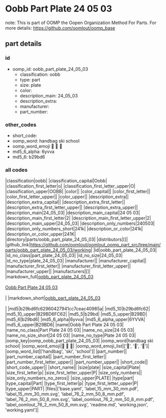 # Oobb Part Plate 24 05 03  

note: This is part of OOMP the Oopen Organization Method For Parts. For more details: https://github.com/oomlout/oomp_base

##  part details





### id
* oomp_id: oobb_part_plate_24_05_03
  * classification: oobb
  * type: part
  * size: plate
  * color: 
  * description_main: 24_05_03
  * description_extra: 
  * manufacturer: 
  * part_number: 

### other_codes
* short_code: 
* oomp_word: handbag ski school
* oomp_word_emoji :handbag: :ski: :school:
* md5_6_alpha: 6yvva
* md5_6: b29bd6

### all codes 
|classification|oobb|
|classification_capital|Oobb|
|classification_first_letter|o|
|classification_first_letter_upper|O|
|classification_upper|OOBB|
|color||
|color_capital||
|color_first_letter||
|color_first_letter_upper||
|color_upper||
|description_extra||
|description_extra_capital||
|description_extra_first_letter||
|description_extra_first_letter_upper||
|description_extra_upper||
|description_main|24_05_03|
|description_main_capital|24 05 03|
|description_main_first_letter|2|
|description_main_first_letter_upper|2|
|description_main_upper|24_05_03|
|description_only_numbers|240503|
|description_only_numbers_short|241k|
|description_or_color|241k|
|description_or_color_upper|241K|
|directory|parts/oobb_part_plate_24_05_03|
|distributors|[]|
|github_link|https://github.com/oomlout/oomlout_oomp_part_src/tree/main/parts/oobb_part_plate_24_05_03/working|
|id|oobb_part_plate_24_05_03|
|id_no_class|part_plate_24_05_03|
|id_no_size|24_05_03|
|id_no_type|plate_24_05_03|
|manufacturer||
|manufacturer_capital||
|manufacturer_first_letter||
|manufacturer_first_letter_upper||
|manufacturer_upper||
|manufacturers|[]|
|markdown_full|[oobb_part_plate_24_05_03](https://github.com/oomlout/oomlout_oomp_part_src/tree/main/parts/oobb_part_plate_24_05_03/working)<br>[](https://github.com/oomlout/oomlout_oomp_part_src/tree/main/parts/oobb_part_plate_24_05_03/working)<br>[Oobb Part Plate 24 05 03](https://github.com/oomlout/oomlout_oomp_part_src/tree/main/parts/oobb_part_plate_24_05_03/working)<br><br>|
|markdown_short|[oobb_part_plate_24_05_03](https://github.com/oomlout/oomlout_oomp_part_src/tree/main/parts/oobb_part_plate_24_05_03/working)<br><br>|
|md5|b29bd6fc62960427941cc7ceac40985a|
|md5_10|b29bd6fc62|
|md5_10_upper|B29BD6FC62|
|md5_5|b29bd|
|md5_5_upper|B29BD|
|md5_6|b29bd6|
|md5_6_alpha|6yvva|
|md5_6_alpha_upper|6YVVA|
|md5_6_upper|B29BD6|
|name|Oobb Part Plate 24 05 03|
|name_no_class|Part Plate 24 05 03|
|name_no_size|24 05 03|
|name_no_size_short|24 05 03|
|name_no_type|Plate 24 05 03|
|oomp_key|oomp_oobb_part_plate_24_05_03|
|oomp_word|handbag ski school|
|oomp_word_emoji|:handbag: :ski: :school:|
|oomp_word_emoji_list|[':handbag:', ':ski:', ':school:']|
|oomp_word_list|['handbag', 'ski', 'school']|
|part_number||
|part_number_capital||
|part_number_first_letter||
|part_number_first_letter_upper||
|part_number_upper||
|short_code||
|short_code_upper||
|short_name||
|size|plate|
|size_capital|Plate|
|size_first_letter|p|
|size_first_letter_upper|P|
|size_only_numbers||
|size_only_numbers_no_zeros||
|size_upper|PLATE|
|type|part|
|type_capital|Part|
|type_first_letter|p|
|type_first_letter_upper|P|
|type_upper|PART|
|files|['base.yaml', 'label_15_mm_30_mm.pdf', 'label_15_mm_30_mm.svg', 'label_76_2_mm_50_8_mm.pdf', 'label_76_2_mm_50_8_mm.svg', 'label_oomlout_76_2_mm_50_8_mm.pdf', 'label_oomlout_76_2_mm_50_8_mm.svg', 'readme.md', 'working.json', 'working.yaml']|
